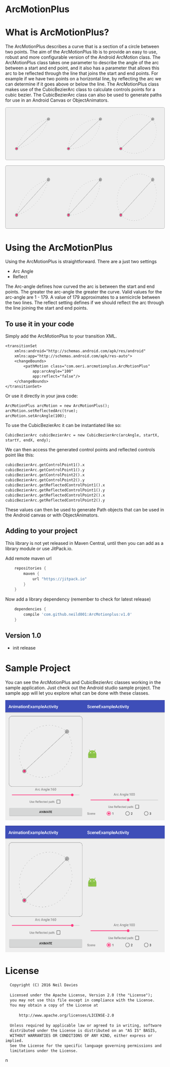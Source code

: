 ArcMotionPlus
=======

# What is ArcMotionPlus?

The ArcMotionPlus describes a curve that is a section of a circle between two points. The aim of the ArcMotionPlus lib is to provide an easy to use, robust and more configurable version of the Android ArcMotion class. The ArcMotionPlus class takes one parameter to describe the angle of the arc between a start and end point, and it also has a parameter that allows this arc to be reflected through the line that joins the start and end points. For example if we have two points on a horizontal line, by reflecting the arc we can determine if it goes above or below the line. The ArcMotionPlus class makes use of the CubicBezierArc class to calculate controls points for a cubic bezier. The CubicBezierArc class can also be used to generate paths for use in an Android Canvas or ObjectAnimators.


![Scheme](raw/arcs.png)

<div align="center">
  <img height="200px" src="raw/arcs.png"/>
</div>


# Using the ArcMotionPlus

Using the ArcMotionPlus is straightforward. There are a just two settings 

* Arc Angle
* Reflect

The Arc-angle defines how curved the arc is between the start and end points. The greater the arc-angle the greater the curve. Valid values for the arc-angle are 1 - 179. A value of 179 approximates to a semicircle between the two lines. The reflect setting defines if we should reflect the arc through the line joining the start and end points.  

## To use it in your code

Simply add the ArcMotionPlus to your transition XML.

    <transitionSet
        xmlns:android="http://schemas.android.com/apk/res/android"
        xmlns:app="http://schemas.android.com/apk/res-auto">
        <changeBounds>
            <pathMotion class="com.oeri.arcmotionplus.ArcMotionPlus"
                app:arcAngle="100"
                app:reflect="false"/>
        </changeBounds>
    </transitionSet>
            

Or use it directly in your java code:

    ArcMotionPlus arcMotion = new ArcMotionPlus();
    arcMotion.setReflectedArc(true);
    arcMotion.setArcAngle(100);
    
To use the CubicBezierArc it can be instantiated like so:

    CubicBezierArc cubicBezierArc = new CubicBezierArc(arcAngle, startX, startY, endX, endy);

We can then access the generated control points and reflected controls point like this:
    
    cubicBezierArc.getControlPoint1().x
    cubicBezierArc.getControlPoint1().y
    cubicBezierArc.getControlPoint2().x
    cubicBezierArc.getControlPoint2().y
    cubicBezierArc.getReflectedControlPoint1().x
    cubicBezierArc.getReflectedControlPoint1().y
    cubicBezierArc.getReflectedControlPoint2().x
    cubicBezierArc.getReflectedControlPoint2().y
These values can then be used to generate Path objects that can be used in the Android canvas or with ObjectAnimators.  
## Adding to your project

This library is not yet released in Maven Central, until then you can add as a library module or use JitPack.io. 

Add remote maven url

```groovy
    repositories {
        maven {
            url "https://jitpack.io"
        }
    }
```
    
Now add a library dependency (remember to check for latest release)

```groovy
    dependencies {
        compile 'com.github.neild001:ArcMotionplus:v1.0'
    }
```


## Version 1.0

* init release

# Sample Project

You can see the ArcMotionPlus and CubicBezierArc classes working in the sample application. Just check out the Android studio sample project. The sample app will let you explore what can be done with these classes. 


![Scheme](raw/app_examples.png)

<div align="center">
  <img height="400px" src="raw/app_examples.png"/>
</div>


# License

```
  Copyright (C) 2016 Neil Davies
 
  Licensed under the Apache License, Version 2.0 (the "License");
  you may not use this file except in compliance with the License.
  You may obtain a copy of the License at
 
      http://www.apache.org/licenses/LICENSE-2.0
 
  Unless required by applicable law or agreed to in writing, software
  distributed under the License is distributed on an "AS IS" BASIS,
  WITHOUT WARRANTIES OR CONDITIONS OF ANY KIND, either express or implied.
  See the License for the specific language governing permissions and
  limitations under the License.
```
n

